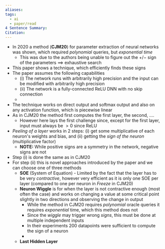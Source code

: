 ```yaml
---
aliases: 
tags:
  - ai
  - paper/read
4 Sentence Summary: 
Citation:
---
```

- In 2020 a method (**CJM20**) for parameter extraction of neural networks was shown, which required *polynomial* queries, but *exponential time*
	- This was due to the authors being unable to figure out the $+/-$ sign of the parameters $\implies$ exhaustive search
- This paper shows a technique, which efficiently finds these signs
- The paper assumes the following capabilities
	- (i) The network runs with arbitrarily high precision and the input can be modified with arbitrarily high precision
	- (ii) The network is a fully-connected ReLU DNN with no skip connection
	- 
- The technique works on direct output and softmax output and also on any activation function, which is piecewise linear
- As in CJM20 the method first computes the first layer, the second, ....
	- However here lays the first challenge since, except for the first layer, input must always be $>0$ since ReLU
- *Peeling of a layer* works in 2 steps: (i) get some multiplicative of each neuron's weights and bias, and (ii) getting the *sign of the neuron* (multiplicative factor)
	- **NOTE:** While positive signs are a symmetry in the network, negative signs are not
- Step (i) is done the same as in CJM20
- For step (ii) this is novel approaches introduced by the paper and we can choose one of three methods
	- **SOE** (System of Equation) - Limited by the fact that the layer has to be very *contractive*, however very efficient as it is only one SOE per layer (compared to one per neuron in *Freeze* in CJM20)
	- **Neuron Wiggle** is for when the layer is not contractive enough (most often the case) and works on changing a value at some critical point slightly in two directions and observing the change in output
		- While the method in CJM20 requires *polynomial* oracle queries it requires *exponential* time, which this method does not
		- Since the *wiggle* may trigger wrong *signs*, this must be done at multiple independent inputs
		- In their experiments 200 datapoints were sufficient to compute the sign of a neuron
		- 
	- **Last Hidden Layer**

